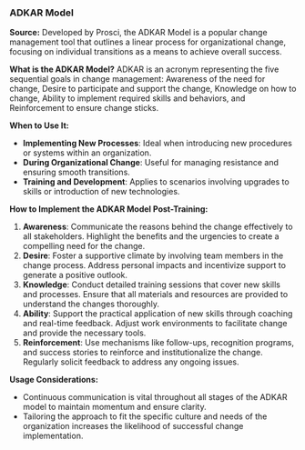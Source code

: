### ADKAR Model

**Source:**
Developed by Prosci, the ADKAR Model is a popular change management tool that outlines a linear process for organizational change, focusing on individual transitions as a means to achieve overall success.

**What is the ADKAR Model?**
ADKAR is an acronym representing the five sequential goals in change management: Awareness of the need for change, Desire to participate and support the change, Knowledge on how to change, Ability to implement required skills and behaviors, and Reinforcement to ensure change sticks.

**When to Use It:**
- **Implementing New Processes**: Ideal when introducing new procedures or systems within an organization.
- **During Organizational Change**: Useful for managing resistance and ensuring smooth transitions.
- **Training and Development**: Applies to scenarios involving upgrades to skills or introduction of new technologies.

**How to Implement the ADKAR Model Post-Training:**
1. **Awareness**: Communicate the reasons behind the change effectively to all stakeholders. Highlight the benefits and the urgencies to create a compelling need for the change.
2. **Desire**: Foster a supportive climate by involving team members in the change process. Address personal impacts and incentivize support to generate a positive outlook.
3. **Knowledge**: Conduct detailed training sessions that cover new skills and processes. Ensure that all materials and resources are provided to understand the changes thoroughly.
4. **Ability**: Support the practical application of new skills through coaching and real-time feedback. Adjust work environments to facilitate change and provide the necessary tools.
5. **Reinforcement**: Use mechanisms like follow-ups, recognition programs, and success stories to reinforce and institutionalize the change. Regularly solicit feedback to address any ongoing issues.

**Usage Considerations:**
- Continuous communication is vital throughout all stages of the ADKAR model to maintain momentum and ensure clarity.
- Tailoring the approach to fit the specific culture and needs of the organization increases the likelihood of successful change implementation.